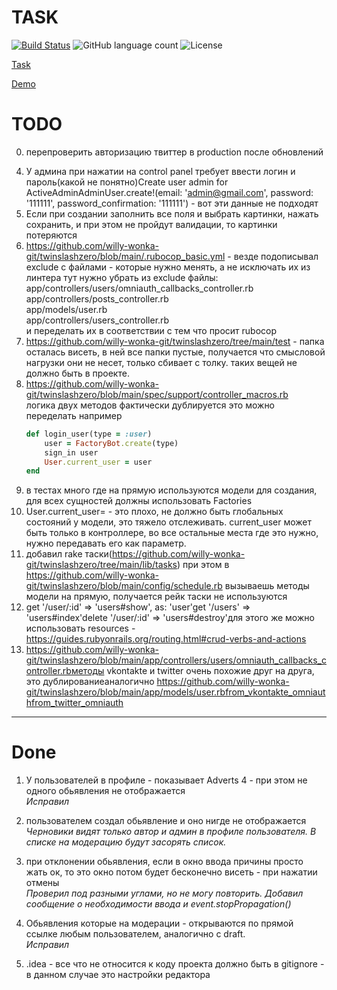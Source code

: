 # TASK

[![Build Status](https://app.travis-ci.com/willy-wonka-git/twinslashzero.svg?branch=main)](https://app.travis-ci.com/willy-wonka-git/twinslashzero) ![GitHub language count](https://img.shields.io/github/languages/count/willy-wonka-git/twinslashzero?style=social) ![License](https://img.shields.io/badge/license-MIT%20license-blue)

[Task](https://docs.google.com/document/d/1390ZczB-uCVaH0bsxH0qKALk1YQAeK9yta7LalW1hvo/edit#heading=h.800vgi95v9ga)

[Demo](https://blooming-journey-21325.herokuapp.com/)

# TODO

0. перепроверить авторизацию твиттер в production после обновлений

4) У админа при нажатии на control panel требует ввести логин и пароль(какой не понятно)Create user admin for ActiveAdminAdminUser.create!(email: 'admin@gmail.com', password: '111111', password_confirmation: '111111') - вот эти данные не подходят    
5) Если при создании заполнить все поля и выбрать картинки, нажать сохранить, и при этом не пройдут валидации, то картинки потеряются  
7) https://github.com/willy-wonka-git/twinslashzero/blob/main/.rubocop_basic.yml - везде подописывал exclude с файлами - которые нужно менять, а не исключать их из линтера тут нужно убрать из exclude файлы:  
app/controllers/users/omniauth_callbacks_controller.rb  
app/controllers/posts_controller.rb  
app/models/user.rb  
app/controllers/users_controller.rb  
и переделать их в соответствии с тем что просит rubocop  
9) https://github.com/willy-wonka-git/twinslashzero/tree/main/test - папка осталась висеть, в ней все папки пустые, получается что смысловой нагрузки они не несет, только сбивает с толку. таких вещей не должно быть в проекте.  
10) https://github.com/willy-wonka-git/twinslashzero/blob/main/spec/support/controller_macros.rb  
логика двух методов фактически дублируется это можно переделать например  
    ```ruby
    def login_user(type = :user)    
        user = FactoryBot.create(type)
        sign_in user    
        User.current_user = user
    end
    ```
11) в тестах много где на прямую используются модели для создания, для всех сущностей должны использовать Factories  
12) User.current_user= - это плохо, не должно быть глобальных состояний у модели, это тяжело отслеживать. current_user может быть только в контроллере, во все остальные места где это нужно, нужно передавать его как параметр.  
13) добавил rake таски(https://github.com/willy-wonka-git/twinslashzero/tree/main/lib/tasks) при этом в https://github.com/willy-wonka-git/twinslashzero/blob/main/config/schedule.rb вызываешь методы модели на прямую, получается рейк таски не используются  
14) get '/user/:id' => 'users#show', as: 'user'get '/users' => 'users#index'delete '/user/:id' => 'users#destroy'для этого же можно использовать resources - https://guides.rubyonrails.org/routing.html#crud-verbs-and-actions  
15) https://github.com/willy-wonka-git/twinslashzero/blob/main/app/controllers/users/omniauth_callbacks_controller.rbметоды vkontakte и twitter очень похожие друг на друга, это дублированиеаналогично https://github.com/willy-wonka-git/twinslashzero/blob/main/app/models/user.rbfrom_vkontakte_omniauthfrom_twitter_omniauth

---

# Done

1) У пользователей в профиле - показывает Adverts 4 - при этом не одного обьявления не отображается  
    *Исправил*
2) пользователем создал обьявление и оно нигде не отображается  
    *Черновики видят только автор и админ в профиле пользователя. В списке на модерацию будут засорять список.*
3) при отклонении обьявления, если в окно ввода причины просто жать ок, то это окно потом будет бесконечно висеть - при нажатии отмены  
    *Проверил под разными углами, но не могу повторить. Добавил сообщение о необходимости ввода и event.stopPropagation()*

6) Обьявления которые на модерации - открываются по прямой ссылке любым пользователем, аналогично с draft.  
    *Исправил*

8) .idea - все что не относится к коду проекта должно быть в gitignore - в данном случае это настройки редактора  
    
